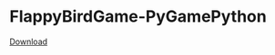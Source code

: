 # FlappyBirdGame-PyGamePython
<a href="https://www.filefactory.com/file/6q3vlacyfwji/FLAPPY%20BIRD%20GAME.zip">Download<a>
